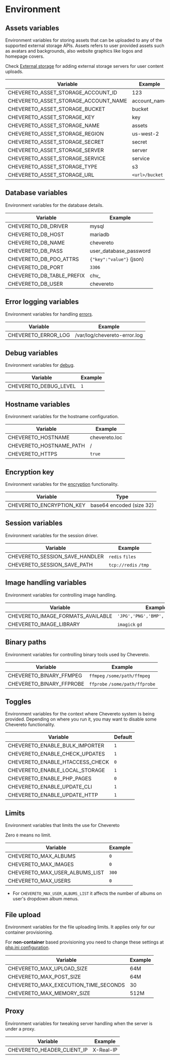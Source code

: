 # Environment

## Assets variables

Environment variables for storing assets that can be uploaded to any of the supported external storage APIs. Assets refers to user provided assets such as avatars and backgrounds, also website graphics like logos and homepage covers.

Check [External storage](https://v4-admin.chevereto.com/features/external-storage.html) for adding external storage servers for user content uploads.

| Variable                             | Example        |
| ------------------------------------ | -------------- |
| CHEVERETO_ASSET_STORAGE_ACCOUNT_ID   | 123            |
| CHEVERETO_ASSET_STORAGE_ACCOUNT_NAME | account_name   |
| CHEVERETO_ASSET_STORAGE_BUCKET       | bucket         |
| CHEVERETO_ASSET_STORAGE_KEY          | key            |
| CHEVERETO_ASSET_STORAGE_NAME         | assets         |
| CHEVERETO_ASSET_STORAGE_REGION       | us-west-2      |
| CHEVERETO_ASSET_STORAGE_SECRET       | secret         |
| CHEVERETO_ASSET_STORAGE_SERVER       | server         |
| CHEVERETO_ASSET_STORAGE_SERVICE      | service        |
| CHEVERETO_ASSET_STORAGE_TYPE         | s3             |
| CHEVERETO_ASSET_STORAGE_URL          | `<url>/bucket` |

## Database variables

Environment variables for the database details.

| Variable                  | Example                  |
| ------------------------- | ------------------------ |
| CHEVERETO_DB_DRIVER       | mysql                    |
| CHEVERETO_DB_HOST         | mariadb                  |
| CHEVERETO_DB_NAME         | chevereto                |
| CHEVERETO_DB_PASS         | user_database_password   |
| CHEVERETO_DB_PDO_ATTRS    | `{"key":"value"}` (json) |
| CHEVERETO_DB_PORT         | `3306`                   |
| CHEVERETO_DB_TABLE_PREFIX | chv_                     |
| CHEVERETO_DB_USER         | chevereto                |

## Error logging variables

Environment variables for handling [errors](../reference/errors.md).

| Variable            | Example                      |
| ------------------- | ---------------------------- |
| CHEVERETO_ERROR_LOG | /var/log/chevereto-error.log |

## Debug variables

Environment variables for [debug](../../developer/how-to/debug.md).

| Variable              | Example |
| --------------------- | ------- |
| CHEVERETO_DEBUG_LEVEL | `1`     |

## Hostname variables

Environment variables for the hostname configuration.

| Variable                | Example       |
| ----------------------- | ------------- |
| CHEVERETO_HOSTNAME      | chevereto.loc |
| CHEVERETO_HOSTNAME_PATH | /             |
| CHEVERETO_HTTPS         | `true`        |

## Encryption key

Environment variables for the [encryption](../reference/encryption.md) functionality.

| Variable                 | Type                     |
| ------------------------ | ------------------------ |
| CHEVERETO_ENCRYPTION_KEY | base64 encoded (size 32) |

## Session variables

Environment variables for the session driver.

| Variable                       | Example              |
| ------------------------------ | -------------------- |
| CHEVERETO_SESSION_SAVE_HANDLER | `redis` `files`      |
| CHEVERETO_SESSION_SAVE_PATH    | `tcp://redis` `/tmp` |

## Image handling variables

Environment variables for controlling image handling.

| Variable                          | Example                          |
| --------------------------------- | -------------------------------- |
| CHEVERETO_IMAGE_FORMATS_AVAILABLE | `'JPG','PNG','BMP','GIF','WEBP'` |
| CHEVERETO_IMAGE_LIBRARY           | `imagick` `gd`                   |

## Binary paths

Environment variables for controlling binary tools used by Chevereto.

| Variable                 | Example                        |
| ------------------------ | ------------------------------ |
| CHEVERETO_BINARY_FFMPEG  | `ffmpeg` `/some/path/ffmpeg`   |
| CHEVERETO_BINARY_FFPROBE | `ffprobe` `/some/path/ffprobe` |

## Toggles

Environment variables for the context where Chevereto system is being provided. Depending on where you run it, you may want to disable some Chevereto functionality.

| Variable                        | Default |
| ------------------------------- | ------- |
| CHEVERETO_ENABLE_BULK_IMPORTER  | `1`     |
| CHEVERETO_ENABLE_CHECK_UPDATES  | `1`     |
| CHEVERETO_ENABLE_HTACCESS_CHECK | `0`     |
| CHEVERETO_ENABLE_LOCAL_STORAGE  | `1`     |
| CHEVERETO_ENABLE_PHP_PAGES      | `0`     |
| CHEVERETO_ENABLE_UPDATE_CLI     | `1`     |
| CHEVERETO_ENABLE_UPDATE_HTTP    | `1`     |

## Limits

Environment variables that limits the use for Chevereto

Zero `0` means no limit.

| Variable                       | Example |
| ------------------------------ | ------- |
| CHEVERETO_MAX_ALBUMS           | `0`     |
| CHEVERETO_MAX_IMAGES           | `0`     |
| CHEVERETO_MAX_USER_ALBUMS_LIST | `300`   |
| CHEVERETO_MAX_USERS            | `0`     |

* For `CHEVERETO_MAX_USER_ALBUMS_LIST` it affects the number of albums on user's dropdown album menus.

## File upload

Environment variables for the file uploading limits. It applies only for our container provisioning.

For **non-container** based provisioning you need to change these settings at [php.ini configuration](../stack/php.md#configuration).

| Variable                             | Example |
| ------------------------------------ | ------- |
| CHEVERETO_MAX_UPLOAD_SIZE            | 64M     |
| CHEVERETO_MAX_POST_SIZE              | 64M     |
| CHEVERETO_MAX_EXECUTION_TIME_SECONDS | 30      |
| CHEVERETO_MAX_MEMORY_SIZE            | 512M    |

## Proxy

Environment variables for tweaking server handling when the server is under a proxy.

| Variable                   | Example   |
| -------------------------- | --------- |
| CHEVERETO_HEADER_CLIENT_IP | X-Real-IP |
